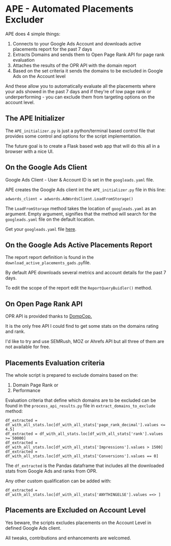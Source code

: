 # APE - Automated Placements Excluder 

APE does 4 simple things:
1. Connects to your Google Ads Account and downloads active placements report for the past 7 days 
2. Extracts Domains and sends them to Open Page Rank API for page rank evaluation 
3. Attaches the results of the OPR API with the domain report 
4. Based on the set criteria it sends the domains to be excluded in Google Ads on the Account level

And these allow you to automatically evaluate all the placements where your ads showed in the past 7 days and if they're of low page rank or underperforming - you can exclude them from targeting options on the account level.


## The APE Initializer 

The `APE_initializer.py` is just a python/terminal based control file that provides some control and options for the script implementation. 

The future goal is to create a Flask based web app that will do this all in a browser with a nice UI. 


## On the Google Ads Client  

Google Ads Client - User & Account ID is set in the `googleads.yaml` file. 

APE creates the Google Ads client int the `APE_initializer.py` file in this line:

`adwords_client = adwords.AdWordsClient.LoadFromStorage()` 

The `LoadFromStorage` method takes the location of `googleads.yaml` as an argument. Empty argument, signifies that the method will search for the `googleads.yaml` file on the default location. 

Get your `googleads.yaml` file [here](https://github.com/googleads/googleads-python-lib/blob/master/googleads.yaml).


## On the Google Ads Active Placements Report

The report report definition is found in the `download_active_placements_gads.py`file. 

By default APE downloads several metrics and account details for the past 7 days.

To edit the scope of the report edit the `ReportQueryBuidler()` method. 


## On Open Page Rank API 

OPR API is provided thanks to [DompCop.](https://www.domcop.com/openpagerank/documentation.)

It is the only free API I could find to get some stats on the domains rating and rank. 

I'd like to try and use SEMRush, MOZ or Ahrefs API but all three of them are not available for free. 


## Placements Evaluation criteria 

The whole script is prepared to exclude domains based on the:
1. Domain Page Rank or
2. Performance 

Evaluation criteria that define which domains are to be excluded can be found in the `process_api_results.py` file in `extract_domains_to_exclude` method: 

```
df_extracted = df_with_all_stats.loc[df_with_all_stats['page_rank_decimal'].values <= 4.5]
df_extracted = df_with_all_stats.loc[df_with_all_stats['rank'].values >= 50000]
df_extracted = df_with_all_stats.loc[df_with_all_stats['Impressions'].values > 1500] 
df_extracted = df_with_all_stats.loc[df_with_all_stats['Conversions'].values == 0] 
```

The `df_extracted` is the Pandas dataframe that includes all the downloaded stats from Google Ads and ranks from OPR. 

Any other custom qualification can be added with: 

`df_extracted = df_with_all_stats.loc[df_with_all_stats['ANYTHINGELSE'].values =<> ]`


## Placements are Excluded on Account Level

Yes beware, the scripts excludes placements on the Account Level in defined Google Ads client. 

All tweaks, contributions and enhancements are welcomed. 
